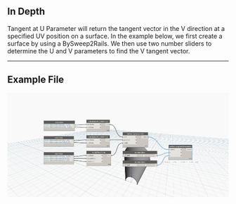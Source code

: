 ## In Depth
Tangent at U Parameter will return the tangent vector in the V direction at a specified UV position on a surface.  In the example below, we first create a surface by using a BySweep2Rails. We then use two number sliders to determine the U and V parameters to find the V tangent vector.
___
## Example File

![TangentAtVParameter](./Autodesk.DesignScript.Geometry.Surface.TangentAtVParameter_img.jpg)

